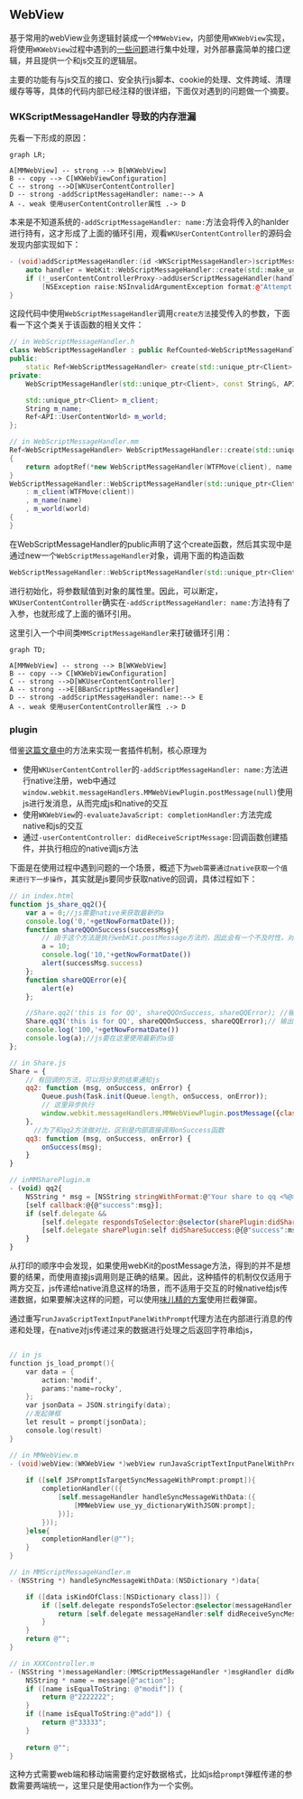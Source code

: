 
## WebView

基于常用的webView业务逻辑封装成一个`MMWebView`，内部使用`WKWebView`实现，将使用`WKWebView`过程中遇到的[一些问题](https://mp.weixin.qq.com/s/rhYKLIbXOsUJC_n6dt9UfA?)进行集中处理，对外部暴露简单的接口逻辑，并且提供一个和js交互的逻辑层。

主要的功能有与js交互的接口、安全执行js脚本、cookie的处理、文件跨域、清理缓存等等，具体的代码内部已经注释的很详细，下面仅对遇到的问题做一个摘要。

### WKScriptMessageHandler 导致的内存泄漏

先看一下形成的原因：

```mermaid
graph LR;

A[MMWebView] -- strong --> B[WKWebView]
B -- copy --> C[WKWebViewConfiguration]
C -- strong -->D[WKUserContentController]
D -- strong -addScriptMessageHandler: name:--> A
A -. weak 使用userContentController属性 .-> D
```

本来是不知道系统的`-addScriptMessageHandler: name:`方法会将传入的hanlder进行持有，这才形成了上面的循环引用，观看`WKUserContentController`的源码会发现内部实现如下：

```c++
- (void)addScriptMessageHandler:(id <WKScriptMessageHandler>)scriptMessageHandler name:(NSString *)name{
    auto handler = WebKit::WebScriptMessageHandler::create(std::make_unique<ScriptMessageHandlerDelegate>(self, scriptMessageHandler, name), name, API::UserContentWorld::normalWorld());
    if (!_userContentControllerProxy->addUserScriptMessageHandler(handler.get()))
        [NSException raise:NSInvalidArgumentException format:@"Attempt to add script message handler with name '%@' when one already exists.", name];
}
```

这段代码中使用`WebScriptMessageHandler`调用`create方法`接受传入的参数，下面看一下这个类关于该函数的相关文件：

```c++
// in WebScriptMessageHandler.h
class WebScriptMessageHandler : public RefCounted<WebScriptMessageHandler>, public Identified<WebScriptMessageHandler>  {
public:
    static Ref<WebScriptMessageHandler> create(std::unique_ptr<Client>, const String& name, API::UserContentWorld&);
private:
    WebScriptMessageHandler(std::unique_ptr<Client>, const String&, API::UserContentWorld&);

    std::unique_ptr<Client> m_client;
    String m_name;
    Ref<API::UserContentWorld> m_world;
};

// in WebScriptMessageHandler.mm
Ref<WebScriptMessageHandler> WebScriptMessageHandler::create(std::unique_ptr<Client> client, const String& name, API::UserContentWorld& world)
{
    return adoptRef(*new WebScriptMessageHandler(WTFMove(client), name, world));
}
WebScriptMessageHandler::WebScriptMessageHandler(std::unique_ptr<Client> client, const String& name, API::UserContentWorld& world)
    : m_client(WTFMove(client))
    , m_name(name)
    , m_world(world)
{
}
```

在WebScriptMessageHandler的public声明了这个create函数，然后其实现中是通过new一个`WebScriptMessageHandler`对象，调用下面的构造函数

```c++
WebScriptMessageHandler::WebScriptMessageHandler(std::unique_ptr<Client> client, const String& name, API::UserContentWorld& world)
```

进行初始化，将参数赋值到对象的属性里。因此，可以断定，`WKUserContentController`确实在`-addScriptMessageHandler: name:`方法持有了入参，也就形成了上面的循环引用。

这里引入一个中间类`MMScriptMessageHandler`来打破循环引用：

```mermaid
graph TD;

A[MMWebView] -- strong --> B[WKWebView]
B -- copy --> C[WKWebViewConfiguration]
C -- strong -->D[WKUserContentController]
A -- strong -->E[BBanScriptMessageHandler]
D -- strong -addScriptMessageHandler: name:--> E
A -. weak 使用userContentController属性 .-> D
```

### plugin

借鉴[这篇文章中](https://lvwenhan.com/ios/462.html)的方法来实现一套插件机制，核心原理为

* 使用`WKUserContentController`的`-addScriptMessageHandler: name:`方法进行native注册，web中通过`window.webkit.messageHandlers.MMWebViewPlugin.postMessage(null)`使用js进行发消息，从而完成js和native的交互
* 使用`WKWebView`的`-evaluateJavaScript: completionHandler:`方法完成native和js的交互
* 通过`-userContentController: didReceiveScriptMessage:`回调函数创建插件，并执行相应的native调js方法

下面是在使用过程中遇到问题的一个场景，概述下为`web需要通过native获取一个值来进行下一步操作`，其实就是js要同步获取native的回调，具体过程如下：

```js
// in index.html
function js_share_qq2(){
    var a = 0;//js需要native来获取最新的a
    console.log('0,'+getNowFormatDate());
    function shareQQOnSuccess(successMsg){
        // 由于这个方法是执行webKit.postMessage方法的，因此会有一个不及时性，对于`知晓操作之后native反馈的结果`的需求来说没有问题，但如果是要`通过操作获取native的数据`这样的需求就不行了
        a = 10;
        console.log('10,'+getNowFormatDate())
        alert(successMsg.success)
    };
    function shareQQError(e){
        alert(e)
    };

    //Share.qq2('this is for QQ', shareQQOnSuccess, shareQQError); //输出顺序为 0-100-10
    Share.qq3('this is for QQ', shareQQOnSuccess, shareQQError);// 输出顺序 0-10-100
    console.log('100,'+getNowFormatDate())
    console.log(a);//js要在这里使用最新的a值
};

// in Share.js
Share = {
    // 有回调的方法，可以将分享的结果通知js
    qq2: function (msg, onSuccess, onError) {
        Queue.push(Task.init(Queue.length, onSuccess, onError));
        // 这里异步执行
        window.webkit.messageHandlers.MMWebViewPlugin.postMessage({className: 'MMSharePlugin', functionName: 'qq2', data: msg, taskId: Queue.length - 1});
    },
      //为了和qq2方法做对比，区别是内部直接调用onSuccess函数
    qq3: function (msg, onSuccess, onError) {
        onSuccess(msg);
    }
}

// inMMSharePlugin.m
- (void) qq2{
    NSString * msg = [NSString stringWithFormat:@"Your share to qq <%@> is SUCCESS",self.data];
    [self callback:@{@"success":msg}];
    if (self.delegate &&
        [self.delegate respondsToSelector:@selector(sharePlugin:didShareSuccess:)]) {
        [self.delegate sharePlugin:self didShareSuccess:@{@"success":msg}];
    }
}
```

从打印的顺序中会发现，如果使用webKit的postMessage方法，得到的并不是想要的结果，而使用直接js调用则是正确的结果。因此，这种插件的机制仅仅适用于两方交互，js传递给native消息这样的场景，而不适用于交互的时候native给js传递数据，如果要解决这样的问题，可以使用[味儿精的方案](https://juejin.im/post/5a537686f265da3e4674ec7a#heading-16)使用拦截弹窗。

通过重写`runJavaScriptTextInputPanelWithPrompt`代理方法在内部进行消息的传递和处理，在native对js传递过来的数据进行处理之后返回字符串给js，

```objective-c

// in js
function js_load_prompt(){
    var data = {
        action:'modif',
        params:'name=rocky',
    };
    var jsonData = JSON.stringify(data);
    //发起弹框
    let result = prompt(jsonData);
    console.log(result)
}

// in MMWebView.m
- (void)webView:(WKWebView *)webView runJavaScriptTextInputPanelWithPrompt:(NSString *)prompt defaultText:(nullable NSString *)defaultText initiatedByFrame:(WKFrameInfo *)frame completionHandler:(void (^)(NSString * _Nullable result))completionHandler{
    
    if ([self JSPromptIsTargetSyncMessageWithPrompt:prompt]){
        completionHandler(({
            [self.messageHandler handleSyncMessageWithData:({
                [MMWebView use_yy_dictionaryWithJSON:prompt];
            })];
        }));
    }else{
        completionHandler(@"");
    }
}

// in MMScriptMessageHandler.m
- (NSString *) handleSyncMessageWithData:(NSDictionary *)data{

    if ([data isKindOfClass:[NSDictionary class]]) {
        if ([self.delegate respondsToSelector:@selector(messageHandler:didReceiveSyncMessage:)]) {
            return [self.delegate messageHandler:self didReceiveSyncMessage:data];
        }
    }
    return @"";
}

// in XXXController.m
- (NSString *)messageHandler:(MMScriptMessageHandler *)msgHandler didReceiveSyncMessage:(NSDictionary *)message{
    NSString * name = message[@"action"];
    if ([name isEqualToString: @"modif"]) {
        return @"2222222";
    }
    if ([name isEqualToString:@"add"]) {
        return @"33333";
    }
    
    return @"";
}
```

这种方式需要web端和移动端需要约定好数据格式，比如js给`prompt`弹框传递的参数需要两端统一，这里只是使用action作为一个实例。

